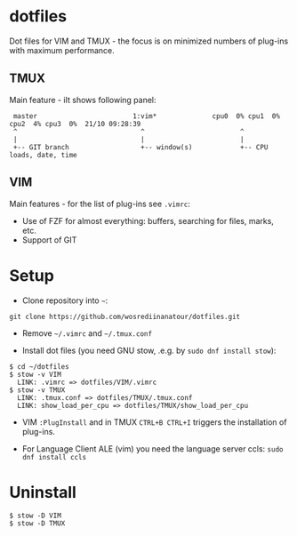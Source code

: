 # dotfiles
Dot files for VIM and TMUX - the focus is on minimized numbers of plug-ins with maximum performance.

## TMUX

Main feature - iIt shows following panel:
```
 master                        1:vim*              cpu0  0% cpu1  0% cpu2  4% cpu3  0%  21/10 09:28:39
 ^                               ^                        ^
 |                               |                        |
 +-- GIT branch                  +-- window(s)            +-- CPU loads, date, time
```

## VIM

Main features - for the list of plug-ins see `.vimrc`:

 - Use of FZF for almost everything: buffers, searching for files, marks, etc.
 - Support of GIT


# Setup

 - Clone repository into `~`:
```
git clone https://github.com/wosrediinanatour/dotfiles.git
```

 - Remove `~/.vimrc` and `~/.tmux.conf`

 - Install dot files (you need GNU stow, .e.g. by `sudo dnf install stow`):

```
$ cd ~/dotfiles
$ stow -v VIM
  LINK: .vimrc => dotfiles/VIM/.vimrc
$ stow -v TMUX
  LINK: .tmux.conf => dotfiles/TMUX/.tmux.conf
  LINK: show_load_per_cpu => dotfiles/TMUX/show_load_per_cpu
```

 - VIM `:PlugInstall` and in TMUX `CTRL+B CTRL+I` triggers the installation of plug-ins.

 - For Language Client ALE (vim) you need the language server ccls: `sudo dnf install ccls`

# Uninstall

```
$ stow -D VIM
$ stow -D TMUX
```


